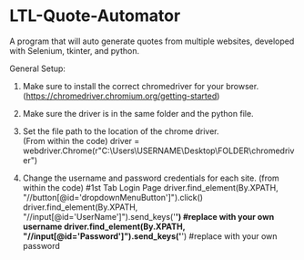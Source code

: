 # LTL-Quote-Automator
A program that will auto generate quotes from multiple websites, developed with Selenium, tkinter, and python.

General Setup:
1. Make sure to install the correct chromedriver for your browser. (https://chromedriver.chromium.org/getting-started)
2. Make sure the driver is in the same folder and the python file. 

3. Set the file path to the location of the chrome driver.     
(From within the code)
driver = webdriver.Chrome(r"C:\Users\USERNAME\Desktop\FOLDER\chromedriver")

4. Change the username and password credentials for each site. 
(from within the code)
#1st Tab Login Page
driver.find_element(By.XPATH, "//button[@id='dropdownMenuButton']").click()
driver.find_element(By.XPATH, "//input[@id='UserName']").send_keys('**********') #replace with your own username
driver.find_element(By.XPATH, "//input[@id='Password']").send_keys('**********') #replace with your own password
    
    


